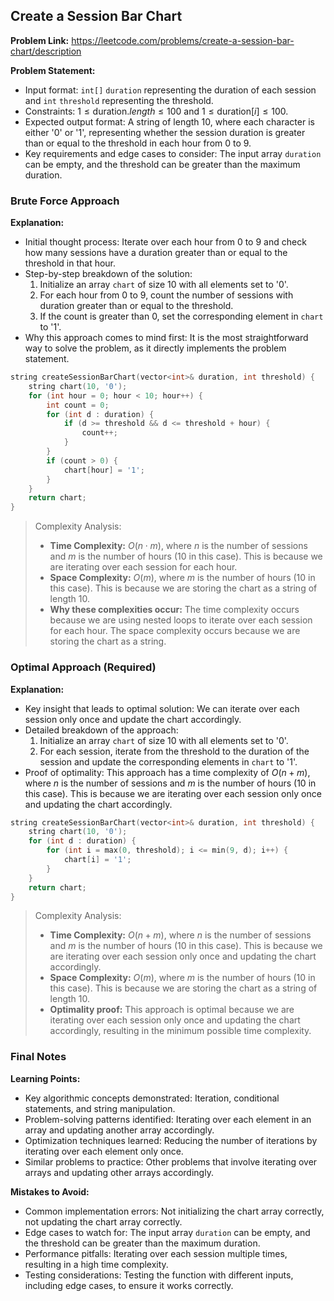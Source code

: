 ## Create a Session Bar Chart
**Problem Link:** https://leetcode.com/problems/create-a-session-bar-chart/description

**Problem Statement:**
- Input format: `int[]` `duration` representing the duration of each session and `int` `threshold` representing the threshold.
- Constraints: $1 \leq \text{duration}.length \leq 100$ and $1 \leq \text{duration}[i] \leq 100$.
- Expected output format: A string of length 10, where each character is either '0' or '1', representing whether the session duration is greater than or equal to the threshold in each hour from 0 to 9.
- Key requirements and edge cases to consider: The input array `duration` can be empty, and the threshold can be greater than the maximum duration.

### Brute Force Approach

**Explanation:**
- Initial thought process: Iterate over each hour from 0 to 9 and check how many sessions have a duration greater than or equal to the threshold in that hour.
- Step-by-step breakdown of the solution:
  1. Initialize an array `chart` of size 10 with all elements set to '0'.
  2. For each hour from 0 to 9, count the number of sessions with duration greater than or equal to the threshold.
  3. If the count is greater than 0, set the corresponding element in `chart` to '1'.
- Why this approach comes to mind first: It is the most straightforward way to solve the problem, as it directly implements the problem statement.

```cpp
string createSessionBarChart(vector<int>& duration, int threshold) {
    string chart(10, '0');
    for (int hour = 0; hour < 10; hour++) {
        int count = 0;
        for (int d : duration) {
            if (d >= threshold && d <= threshold + hour) {
                count++;
            }
        }
        if (count > 0) {
            chart[hour] = '1';
        }
    }
    return chart;
}
```

> Complexity Analysis:
> - **Time Complexity:** $O(n \cdot m)$, where $n$ is the number of sessions and $m$ is the number of hours (10 in this case). This is because we are iterating over each session for each hour.
> - **Space Complexity:** $O(m)$, where $m$ is the number of hours (10 in this case). This is because we are storing the chart as a string of length 10.
> - **Why these complexities occur:** The time complexity occurs because we are using nested loops to iterate over each session for each hour. The space complexity occurs because we are storing the chart as a string.

### Optimal Approach (Required)

**Explanation:**
- Key insight that leads to optimal solution: We can iterate over each session only once and update the chart accordingly.
- Detailed breakdown of the approach:
  1. Initialize an array `chart` of size 10 with all elements set to '0'.
  2. For each session, iterate from the threshold to the duration of the session and update the corresponding elements in `chart` to '1'.
- Proof of optimality: This approach has a time complexity of $O(n + m)$, where $n$ is the number of sessions and $m$ is the number of hours (10 in this case). This is because we are iterating over each session only once and updating the chart accordingly.

```cpp
string createSessionBarChart(vector<int>& duration, int threshold) {
    string chart(10, '0');
    for (int d : duration) {
        for (int i = max(0, threshold); i <= min(9, d); i++) {
            chart[i] = '1';
        }
    }
    return chart;
}
```

> Complexity Analysis:
> - **Time Complexity:** $O(n + m)$, where $n$ is the number of sessions and $m$ is the number of hours (10 in this case). This is because we are iterating over each session only once and updating the chart accordingly.
> - **Space Complexity:** $O(m)$, where $m$ is the number of hours (10 in this case). This is because we are storing the chart as a string of length 10.
> - **Optimality proof:** This approach is optimal because we are iterating over each session only once and updating the chart accordingly, resulting in the minimum possible time complexity.

### Final Notes

**Learning Points:**
- Key algorithmic concepts demonstrated: Iteration, conditional statements, and string manipulation.
- Problem-solving patterns identified: Iterating over each element in an array and updating another array accordingly.
- Optimization techniques learned: Reducing the number of iterations by iterating over each element only once.
- Similar problems to practice: Other problems that involve iterating over arrays and updating other arrays accordingly.

**Mistakes to Avoid:**
- Common implementation errors: Not initializing the chart array correctly, not updating the chart array correctly.
- Edge cases to watch for: The input array `duration` can be empty, and the threshold can be greater than the maximum duration.
- Performance pitfalls: Iterating over each session multiple times, resulting in a high time complexity.
- Testing considerations: Testing the function with different inputs, including edge cases, to ensure it works correctly.